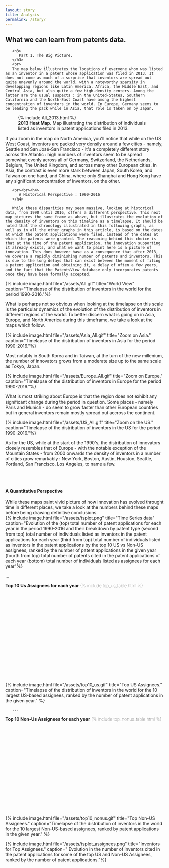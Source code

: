 ```yaml
---
layout: story
title: Analysis
permalink: /story/
---
```


   <div class="story-text">
	   <h2>
	      What we can learn from patents data.
	   </h2>
	   
	   <h3>
	      Part 1. The Big Picture.
	   </h3>
	   <br>
	   The map below illustrates the locations of everyone whom was listed as an inventor in a patent whose application was filed in 2013. It does not come as much of a surprise that inventors are spread out quite unevenly around the world, with a noteworthy sparsity in developping regions like Latin America, Africa, the Middle East, and Central Asia, but also quite a few high-density centers. Among the latter are the usual suspects : in the United-States, Southern California and the North-East Coast have among the highest concentration of inventors in the world. In Europe, Germany seems to be leading the pack while in Asia, that role is taken on by Japan.
   </div>
   
   <div class="story-figure">
      <figure>
      {% include All_2013.html %}
      <figcaption> <b>2013 Heat Map.</b> Map illustrating the distribution of individuals listed as inventors in patent applications filed in 2013. </figcaption>
      </figure>
   </div>
   
   <div class="story-text">
   	   If you zoom in the map on North America, you'll notice that while on the US West Coast, inventors are packed very densily around a few cities - namely, Seattle and San José-San Francisco - it's a completely different story across the Atlantic : high numbers of inventors seem to be spread somewhat evenly across all of Germany, Switzerland, the Netherlands, Belgium, The United Kingdom, and across many other European cities. In Asia, the contrast is even more stark between Japan, South Korea, and Taiwan on one hand, and China, where only Shanghai and Hong Kong have any significant concentration of inventors, on the other.
   	   
   	   <br><br><h4>
   	      A Historical Perspective : 1990-2016
   	   </h4>
   	   
   	   While these disparities may seem massive, looking at historical data, from 1990 until 2016, offers a different perspective. This next map pictures the same frame as above, but illustrates the evolution of the density of inventors on this timeline as a timelapse. It should be noted that the chronology illustrated in this following graphs, as well as in all the other graphs in this article, is based on the dates at which the patent applications were filed, instead of the dates at which the patents were granted. The reasoning behind this choice is that at the time of the patent application, the innovation supporting it already exists, and what we want to paint here is a picture of innovation. This does however have as a consequence that after 2013, we obverse a rapidly diminishing number of patents and inventors. This is due to the long delays that can exist between the moment of filing a patent application and obtaining it, a delay of often a few years, and the fact that the PatentsView database only incorporates patents once they have been formally accepted. 
      
   </div>
   
   {% include image.html file="/assets/All.gif" title="World View" caption="Timelapse of the distribution of inventors in the world for the period 1990-2016."%}   
   
   <div class="story-text">
   What is perharps not so obvious when looking at the timelapse on this scale is the particular dynamics of the evolution of the distribution of inventors in different regions of the world. To better discern what is going on in Asia, Europe, and North America during this timeframe, we take a look at the maps which follow.
   </div>
   
   {% include image.html file="/assets/Asia_All.gif" title="Zoom on Asia." caption="Timelapse of the distribution of inventors in Asia for the period 1990-2016."%}
   
   <div class="story-text">
   Most notably in South Korea and in Taiwan, at the turn of the new millenium, the number of innovators grows from a moderate size up to the same scale as Tokyo, Japan.
   </div>
   
   {% include image.html file="/assets/Europe_All.gif" title="Zoom on Europe." caption="Timelapse of the distribution of inventors in Europe for the period 1990-2016."%}
   
   <div class="story-text">
   What is most striking about Europe is that the region does not exhibit any significant change during the period in question. Some places - namely Paris and Munich - do seem to grow faster than other European countries but in general inventors remain mostly spread out accross the continent.
   </div>
   
   {% include image.html file="/assets/US_All.gif" title="Zoom on the US." caption="Timelapse of the distribution of inventors in the US for the period 1990-2016."%}
   
   <div class="story-text">
   As for the US, while at the start of the 1990's, the distribution of innovators closely resembles that of Europe - with the notable exception of the Mountain States - from 2000 onwards the density of inventors in a number of cities grow remarkably : New York, Boston, Austin, Houston, Seattle, Portland, San Francisco, Los Angeles, to name a few.
   
   <br><br><h4>
      A Quantitative Perspective
   </h4>
   While these maps paint vivid picture of how innovation has evolved throught time in different places, we take a look at the numbers behind these maps before being drawing definitive conclusions.

   </div>
   {% include image.html file="/assets/tsplot.png" title="Time Series data" caption="Evolution of the (top) total number of patent applications for each year in the period 1990-2016 and their breakdown by patent type (second from top) total number of individuals listed as inventors in the patent applications for each year (third from top) total number of individuals listed as inventors in the patent applications by the top 10 US vs Non-US assignees, ranked by the number of patent applications in the given year (fourth from top) total number of patents cited in the patent applications of each year (bottom) total number of individuals listed as assignees for each year"%}
   
   <div class="story-text">
   
   ...
   
   </div>
   
   <div style="height:300px; overflow-x: scroll; overflow-y: scroll; font-weight: 20">
      <caption> <b>Top 10 Us Assignees for each year</b></caption>
      {% include top_us_table.html %} 
   </div>
   
   {% include image.html file="/assets/top10_us.gif" title="Top US Assignees." caption="Timelapse of the distribution of inventors in the world for the 10 largest US-based assignees, ranked by the number of patent applications in the given year." %} 
   
   <div class="story-text">
   
       ...
      
   </div>
   
   <div style="height:300px; overflow-x: scroll; overflow-y: scroll; font-weight: 20">
      <caption> <b>Top 10 Non-Us Assignees for each year</b></caption>
      {% include top_nonus_table.html %}
   </div>
   
   {% include image.html file="/assets/top10_nonus.gif" title="Top Non-US Assignees." caption="Timelapse of the distribution of inventors in the world for the 10 largest Non-US-based assignees, ranked by patent applications in the given year." %}   
   
   {% include image.html file="/assets/tsplot_assignees.png" title="Inventors for Top Assignees." caption=" Evolution in the number of inventors cited in the patent applications for some of the top US and Non-US Assignees, ranked by the number of patent applications."%}
